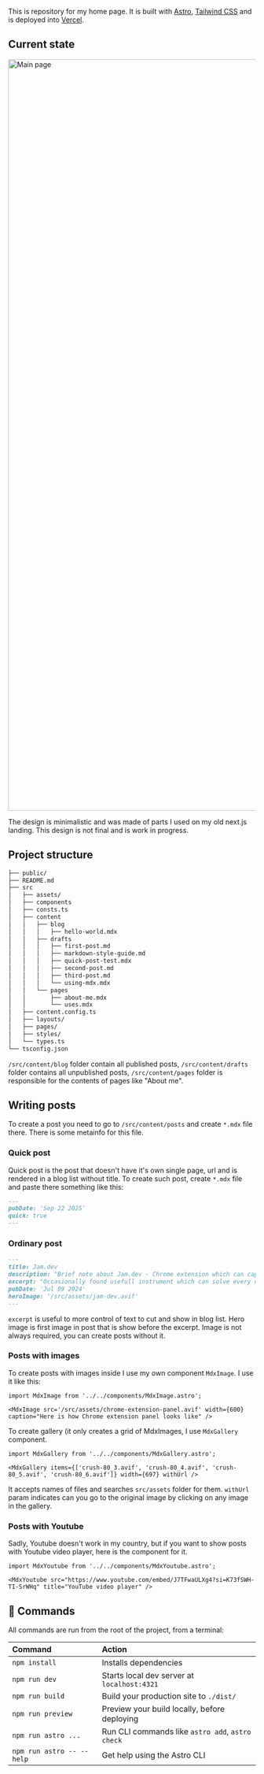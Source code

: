 This is repository for my home page. It is built with [Astro](https://astro.build/), [Tailwind CSS](https://tailwindcss.com/) and is deployed into [Vercel](https://vercel.com/).

## Current state

<img width="2672" height="1527" alt="Main page" src="https://github.com/user-attachments/assets/bcfe3432-2817-4b06-93f8-59ccd400c48e" />

The design is minimalistic and was made of parts I used on my old next.js landing. This design is not final and is work in progress.

## Project structure

```bash
├── public/
├── README.md
├── src
│   ├── assets/
│   ├── components
│   ├── consts.ts
│   ├── content
│   │   ├── blog
│   │   │   ├── hello-world.mdx
│   │   ├── drafts
│   │   │   ├── first-post.md
│   │   │   ├── markdown-style-guide.md
│   │   │   ├── quick-post-test.mdx
│   │   │   ├── second-post.md
│   │   │   ├── third-post.md
│   │   │   └── using-mdx.mdx
│   │   └── pages
│   │       ├── about-me.mdx
│   │       └── uses.mdx
│   ├── content.config.ts
│   ├── layouts/
│   ├── pages/
│   ├── styles/
│   └── types.ts
└── tsconfig.json
```

`/src/content/blog` folder contain all published posts, `/src/content/drafts` folder contains all unpublished posts, `/src/content/pages` folder is responsible for the contents of pages like "About me".

## Writing posts

To create a post you need to go to `/src/content/posts` and create `*.mdx` file there. There is some metainfo for this file.

### Quick post
Quick post is the post that doesn't have it's own single page, url and is rendered in a blog list without title. To create such post, create `*.mdx` file and paste there something like this:

```md
---
pubDate: 'Sep 22 2025'
quick: true
---
```

### Ordinary post

```md
---
title: Jam.dev
description: "Brief note about Jam.dev - Chrome extension which can capture screenshot, record tab or whole desktop and share link to 'bug report'."
excerpt: "Occasionally found usefull instrument which can solve every developer's pain - somebody found the bug, but you don't know all details about how, where and why."
pubDate: 'Jul 09 2024'
heroImage: '/src/assets/jam-dev.avif'
---
```
`excerpt` is useful to more control of text to cut and show in blog list. Hero image is first image in post that is show before the excerpt. Image is not always required, you can create posts without it.

### Posts with images

To create posts with images inside I use my own component `MdxImage`. I use it like this:

```mdx
import MdxImage from '../../components/MdxImage.astro';

<MdxImage src='/src/assets/chrome-extension-panel.avif' width={600} caption="Here is how Chrome extension panel looks like" />
```

To create gallery (it only creates a grid of MdxImages, I use `MdxGallery` component.

```mdx
import MdxGallery from '../../components/MdxGallery.astro';

<MdxGallery items={['crush-80_3.avif', 'crush-80_4.avif', 'crush-80_5.avif', 'crush-80_6.avif']} width={697} withUrl />
```

It accepts names of files and searches `src/assets` folder for them. `withUrl` param indicates can you go to the original image by clicking on any image in the gallery.

### Posts with Youtube

Sadly, Youtube doesn't work in my country, but if you want to show posts with Youtube video player, here is the component for it.

```mdx
import MdxYoutube from '../../components/MdxYoutube.astro';

<MdxYoutube src="https://www.youtube.com/embed/J7TFwaULXg4?si=K73fSWH-TI-SrWHq" title="YouTube video player" />
```

## 🧞 Commands

All commands are run from the root of the project, from a terminal:

| Command                   | Action                                           |
| :------------------------ | :----------------------------------------------- |
| `npm install`             | Installs dependencies                            |
| `npm run dev`             | Starts local dev server at `localhost:4321`      |
| `npm run build`           | Build your production site to `./dist/`          |
| `npm run preview`         | Preview your build locally, before deploying     |
| `npm run astro ...`       | Run CLI commands like `astro add`, `astro check` |
| `npm run astro -- --help` | Get help using the Astro CLI                     |
